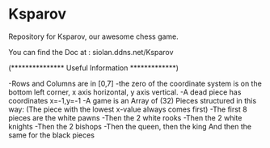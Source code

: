 # Ksparov
Repository for Ksparov, our awesome chess game.

You can find the Doc at : siolan.ddns.net/Ksparov

(*************** Useful Information *************)

-Rows and Columns are in [0,7]
-the zero of the coordinate system is on the bottom left corner, x axis horizontal, y axis vertical.
-A dead piece has coordinates x=-1,y=-1
-A game is an Array of (32) Pieces structured in this way:
   (The piece with the lowest x-value always comes first)
   -The first 8 pieces are the white pawns 
   -Then the 2 white rooks
   -Then the 2 white knights
   -Then the 2 bishops
   -Then the queen, then the king
   And then the same for the black pieces 
